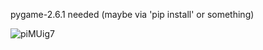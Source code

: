 pygame-2.6.1 needed (maybe via 'pip install' or something)

![piMUig7](https://github.com/user-attachments/assets/1dc07437-fc3e-4d1c-8e41-e1ab707f7d59)
